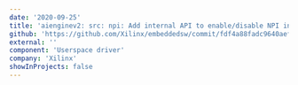 ```yaml
---
date: '2020-09-25'
title: 'aienginev2: src: npi: Add internal API to enable/disable NPI interrupts'
github: 'https://github.com/Xilinx/embeddedsw/commit/fdf4a88fadc9640aef422afa8d234799b49b48dd'
external: ''
component: 'Userspace driver'
company: 'Xilinx'
showInProjects: false
---
```

